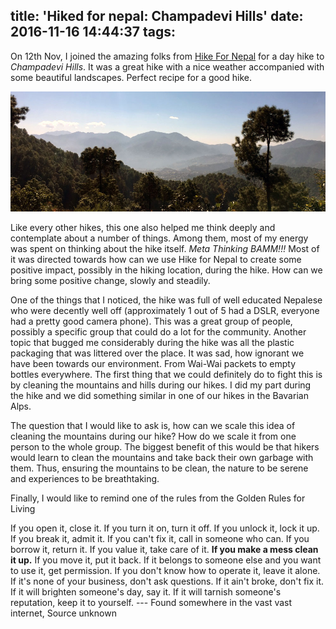 title: 'Hiked for nepal: Champadevi Hills'
date: 2016-11-16 14:44:37
tags:
---

On 12th Nov, I joined the amazing folks from [Hike For Nepal](https://www.facebook.com/hikefornepal/) for a day hike to *Champadevi Hills*. It was a great hike with a nice weather accompanied with some beautiful landscapes. Perfect recipe for a good hike.

![Chamadevi Hills](/images/champa-devi.jpg)

Like every other hikes, this one also helped me think deeply and contemplate about a number of things. Among them, most of my energy was spent on thinking about the hike itself. *Meta Thinking BAMM!!!* Most of it was directed towards how can we use Hike for Nepal to create some positive impact, possibly in the hiking location, during the hike. How can we bring some positive change, slowly and steadily.

One of the things that I noticed, the hike was full of well educated Nepalese who were decently well off (approximately 1 out of 5 had a DSLR, everyone had a pretty good camera phone). This was a great group of people, possibly a specific group that could do a lot for the community. Another topic that bugged me considerably during the hike was all the plastic packaging that was littered over the place. It was sad, how ignorant we have been towards our environment. From Wai-Wai packets to empty bottles everywhere. The first thing that we could definitely do to fight this is by cleaning the mountains and hills during our hikes. I did my part during the hike and we did something similar in one of our hikes in the Bavarian Alps.

The question that I would like to ask is, how can we scale this idea of cleaning the mountains during our hike? How do we scale it from one person to the whole group. The biggest benefit of this would be that hikers would learn to clean the mountains and take back their own garbage with them. Thus, ensuring the mountains to be clean, the nature to be serene and experiences to be breathtaking.

Finally, I would like to remind one of the rules from the Golden Rules for Living

If you open it, close it.
If you turn it on, turn it off.
If you unlock it, lock it up.
If you break it, admit it.
If you can't fix it, call in someone who can.
If you borrow it, return it.
If you value it, take care of it.
**If you make a mess clean it up.**
If you move it, put it back.
If it belongs to someone else and you want to use it, get permission.
If you don't know how to operate it, leave it alone.
If it's none of your business, don't ask questions.
If it ain't broke, don't fix it.
If it will brighten someone's day, say it.
If it will tarnish someone's reputation, keep it to yourself.
--- Found somewhere in the vast vast internet, Source unknown
